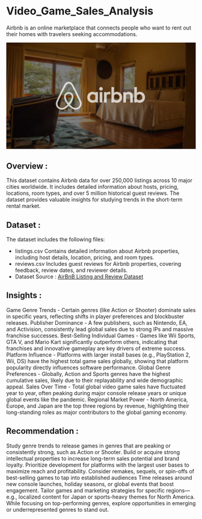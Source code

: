 # Video_Game_Sales_Analysis

Airbnb is an online marketplace that connects people who want to rent out their homes with travelers seeking accommodations. 

<img src="https://github.com/ErPrashantRathod/AirBnB_Impact_of_Regulation.ipynb/blob/main/airbnb-case-study-blog.jpg" width=1000>

## Overview :
This dataset contains Airbnb data for over 250,000 listings across 10 major cities worldwide. It includes detailed information about hosts, pricing, locations, room types, and over 5 million historical guest reviews. The dataset provides valuable insights for studying trends in the short-term rental market.

## Dataset :
The dataset includes the following files:
- listings.csv
Contains detailed information about Airbnb properties, including host details, location, pricing, and room types.
- reviews.csv
Includes guest reviews for Airbnb properties, covering feedback, review dates, and reviewer details.
- Dataset Source : [AirBnB Listing and Review Dataset](https://www.kaggle.com/datasets/mysarahmadbhat/airbnb-listings-reviews)

## Insights :
Game Genre Trends - 
Certain genres (like Action or Shooter) dominate sales in specific years, reflecting shifts in player preferences and blockbuster releases.
Publisher Dominance - 
A few publishers, such as Nintendo, EA, and Activision, consistently lead global sales due to strong IPs and massive franchise successes.
Best-Selling Individual Games - Games like Wii Sports, GTA V, and Mario Kart significantly outperform others, indicating that franchises and innovative gameplay are key drivers of extreme success.
Platform Influence - Platforms with larger install bases (e.g., PlayStation 2, Wii, DS) have the highest total game sales globally, showing that platform popularity directly influences software performance.
Global Genre Preferences - Globally, Action and Sports genres have the highest cumulative sales, likely due to their replayability and wide demographic appeal.
Sales Over Time - Total global video game sales have fluctuated year to year, often peaking during major console release years or unique global events like the pandemic.
Regional Market Power - North America, Europe, and Japan are the top three regions by revenue, highlighting their long-standing roles as major contributors to the global gaming economy.

## Recommendation :
Study genre trends to release games in genres that are peaking or consistently strong, such as Action or Shooter.
Build or acquire strong intellectual properties to increase long-term sales potential and brand loyalty.
Prioritize development for platforms with the largest user bases to maximize reach and profitability.
Consider remakes, sequels, or spin-offs of best-selling games to tap into established audiences
Time releases around new console launches, holiday seasons, or global events that boost engagement.
Tailor games and marketing strategies for specific regions—e.g., localized content for Japan or sports-heavy themes for North America.
While focusing on top-performing genres, explore opportunities in emerging or underrepresented genres to stand out.
